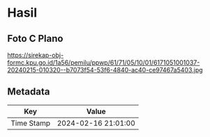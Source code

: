 # Hasil

## Foto C Plano

https://sirekap-obj-formc.kpu.go.id/1a56/pemilu/ppwp/61/71/05/10/01/6171051001037-20240215-010320--b7073f54-53f6-4840-ac40-ce97467a5403.jpg


## Metadata

| Key        | Value               |
| ---------- | ------------------- |
| Time Stamp | 2024-02-16 21:01:00 |



